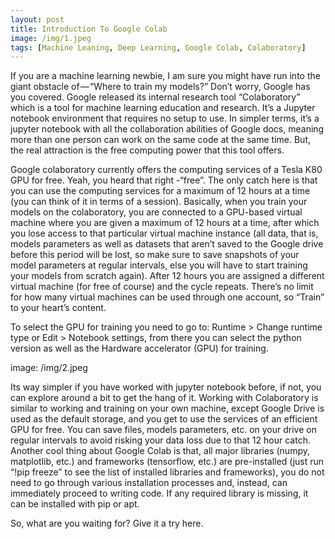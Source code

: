 ```yaml
---
layout: post
title: Introduction To Google Colab
image: /img/1.jpeg
tags: [Machine Leaning, Deep Learning, Google Colab, Colaboratory]
---
```


If you are a machine learning newbie, I am sure you might have run into the giant obstacle of — “Where to train my models?” Don’t worry, Google has you covered. Google released its internal research tool “Colaboratory” which is a tool for machine learning education and research. It’s a Jupyter notebook environment that requires no setup to use. In simpler terms, it’s a jupyter notebook with all the collaboration abilities of Google docs, meaning more than one person can work on the same code at the same time. But, the real attraction is the free computing power that this tool offers.

Google colaboratory currently offers the computing services of a Tesla K80 GPU for free. Yeah, you heard that right -“free”. The only catch here is that you can use the computing services for a maximum of 12 hours at a time (you can think of it in terms of a session). Basically, when you train your models on the colaboratory, you are connected to a GPU-based virtual machine where you are given a maximum of 12 hours at a time, after which you lose access to that particular virtual machine instance (all data, that is, models parameters as well as datasets that aren’t saved to the Google drive before this period will be lost, so make sure to save snapshots of your model parameters at regular intervals, else you will have to start training your models from scratch again). After 12 hours you are assigned a different virtual machine (for free of course) and the cycle repeats. There’s no limit for how many virtual machines can be used through one account, so “Train” to your heart’s content.

To select the GPU for training you need to go to: Runtime > Change runtime type or Edit > Notebook settings, from there you can select the python version as well as the Hardware accelerator (GPU) for training.

image: /img/2.jpeg

Its way simpler if you have worked with jupyter notebook before, if not, you can explore around a bit to get the hang of it. Working with Colaboratory is similar to working and training on your own machine, except Google Drive is used as the default storage, and you get to use the services of an efficient GPU for free. You can save files, models parameters, etc. on your drive on regular intervals to avoid risking your data loss due to that 12 hour catch. Another cool thing about Google Colab is that, all major libraries (numpy, matplotlib, etc.) and frameworks (tensorflow, etc.) are pre-installed (just run “!pip freeze” to see the list of installed libraries and frameworks), you do not need to go through various installation processes and, instead, can immediately proceed to writing code. If any required library is missing, it can be installed with pip or apt.

So, what are you waiting for? Give it a try here.
